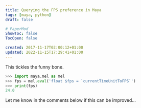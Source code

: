 ```yaml
---
title: Querying the FPS preference in Maya
tags: [maya, python]
draft: false

# PaperMod
ShowToc: false
TocOpen: false

created: 2017-11-17T02:00:12+01:00
updated: 2022-11-15T17:29:41+01:00
---
```


This tickles the funny bone.

```python
>>> import maya.mel as mel
>>> fps = mel.eval('float $fps = `currentTimeUnitToFPS`')
>>> print(fps)
24.0
```

Let me know in the comments below if this can be improved...
